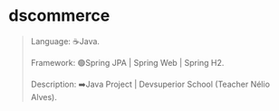 <h1>dscommerce</h1>

> Language: ☕Java.
> 
> Framework: 🟢Spring JPA | Spring Web | Spring H2.
> 
> Description: ➡️Java Project | Devsuperior School (Teacher Nélio Alves).
